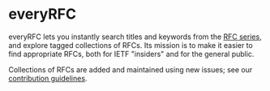 # everyRFC

everyRFC lets you instantly search titles and keywords from the [RFC
series](https://rfc-editor.org/), and explore tagged collections of RFCs. Its mission is to make it
easier to find appropriate RFCs, both for IETF "insiders" and for the general public.

Collections of RFCs are added and maintained using new issues; see our [contribution
guidelines](CONTRIBUTING.md).

